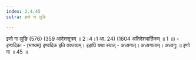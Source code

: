 ```yaml
---
index: 2.4.45
sutra: इणो गा लुङि

---
```

 इणो गा लुङि (576) (359 आदेशसूत्रम् ॥ 2।4।1 आ. 24) (1604 अतिदेशवार्तिकम् ॥ 1 ॥) - इण्वदिकः - (भाष्यम्) इण्वदिक इति वक्तव्यम्। इहापि यथा स्यात्  -  अध्यगात्। अध्यगाताम्। अध्यगुः ॥ इणो गा ॥ 45 ॥ 